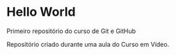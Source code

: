 # Hello World
 Primeiro repositório do curso de Git e GitHub

 Repositório criado durante uma aula do Curso em Vídeo.
